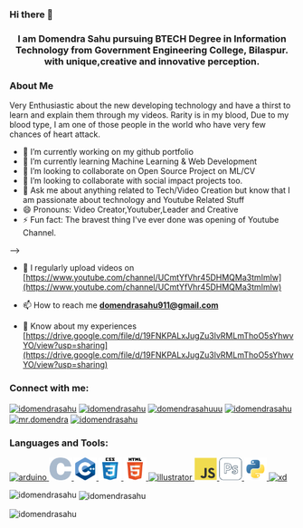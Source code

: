 
### Hi there 👋

<h3 align="center">I am Domendra Sahu pursuing BTECH Degree in Information Technology from Government Engineering College, Bilaspur. with unique,creative and innovative perception.</h3>

### About Me

Very Enthusiastic about the new developing technology and have a thirst to learn and explain them through my videos. Rarity is in my blood, Due to my blood type, I am one of those people in the world who have very few chances of heart attack.

- 🔭 I’m currently working on my github portfolio
- 🌱 I’m currently learning Machine Learning & Web Development
- 👯 I’m looking to collaborate on Open Source Project on ML/CV
- 🤔 I’m looking to collaborate with social impact projects too.
- 💬 Ask me about anything related to Tech/Video Creation but know that I am passionate about technology and Youtube Related Stuff
- 😄 Pronouns: Video Creator,Youtuber,Leader and Creative
- ⚡ Fun fact: The bravest thing I've ever done was opening of Youtube Channel.

-->


- 📝 I regularly upload videos on [https://www.youtube.com/channel/UCmtYfVhr45DHMQMa3tmImlw](https://www.youtube.com/channel/UCmtYfVhr45DHMQMa3tmImlw)

- 📫 How to reach me **domendrasahu911@gmail.com**

- 📄 Know about my experiences [https://drive.google.com/file/d/19FNKPALxJugZu3lvRMLmThoO5sYhwvYO/view?usp=sharing](https://drive.google.com/file/d/19FNKPALxJugZu3lvRMLmThoO5sYhwvYO/view?usp=sharing)

<h3 align="left">Connect with me:</h3>
<p align="left">
<a href="https://twitter.com/idomendrasahu" target="blank"><img align="center" src="https://cdn.jsdelivr.net/npm/simple-icons@3.0.1/icons/twitter.svg" alt="idomendrasahu" height="30" width="40" /></a>
<a href="https://linkedin.com/in/idomendrasahu" target="blank"><img align="center" src="https://cdn.jsdelivr.net/npm/simple-icons@3.0.1/icons/linkedin.svg" alt="idomendrasahu" height="30" width="40" /></a>
<a href="https://fb.com/domendrasahuuu" target="blank"><img align="center" src="https://cdn.jsdelivr.net/npm/simple-icons@3.0.1/icons/facebook.svg" alt="domendrasahuuu" height="30" width="40" /></a>
<a href="https://instagram.com/idomendrasahu" target="blank"><img align="center" src="https://cdn.jsdelivr.net/npm/simple-icons@3.0.1/icons/instagram.svg" alt="idomendrasahu" height="30" width="40" /></a>
<a href="https://www.youtube.com/c/mr.domendra" target="blank"><img align="center" src="https://cdn.jsdelivr.net/npm/simple-icons@3.0.1/icons/youtube.svg" alt="mr.domendra" height="30" width="40" /></a>
<a href="https://www.codechef.com/users/idomendrasahu" target="blank"><img align="center" src="https://cdn.jsdelivr.net/npm/simple-icons@3.1.0/icons/codechef.svg" alt="idomendrasahu" height="30" width="40" /></a>
</p>

<h3 align="left">Languages and Tools:</h3>
<p align="left"> <a href="https://www.arduino.cc/" target="_blank"> <img src="https://cdn.worldvectorlogo.com/logos/arduino-1.svg" alt="arduino" width="40" height="40"/> </a> <a href="https://www.cprogramming.com/" target="_blank"> <img src="https://raw.githubusercontent.com/devicons/devicon/master/icons/c/c-original.svg" alt="c" width="40" height="40"/> </a> <a href="https://www.w3schools.com/cpp/" target="_blank"> <img src="https://raw.githubusercontent.com/devicons/devicon/master/icons/cplusplus/cplusplus-original.svg" alt="cplusplus" width="40" height="40"/> </a> <a href="https://www.w3schools.com/css/" target="_blank"> <img src="https://raw.githubusercontent.com/devicons/devicon/master/icons/css3/css3-original-wordmark.svg" alt="css3" width="40" height="40"/> </a> <a href="https://www.w3.org/html/" target="_blank"> <img src="https://raw.githubusercontent.com/devicons/devicon/master/icons/html5/html5-original-wordmark.svg" alt="html5" width="40" height="40"/> </a> <a href="https://www.adobe.com/in/products/illustrator.html" target="_blank"> <img src="https://www.vectorlogo.zone/logos/adobe_illustrator/adobe_illustrator-icon.svg" alt="illustrator" width="40" height="40"/> </a> <a href="https://developer.mozilla.org/en-US/docs/Web/JavaScript" target="_blank"> <img src="https://raw.githubusercontent.com/devicons/devicon/master/icons/javascript/javascript-original.svg" alt="javascript" width="40" height="40"/> </a> <a href="https://www.photoshop.com/en" target="_blank"> <img src="https://raw.githubusercontent.com/devicons/devicon/master/icons/photoshop/photoshop-line.svg" alt="photoshop" width="40" height="40"/> </a> <a href="https://www.python.org" target="_blank"> <img src="https://raw.githubusercontent.com/devicons/devicon/master/icons/python/python-original.svg" alt="python" width="40" height="40"/> </a> <a href="https://www.adobe.com/products/xd.html" target="_blank"> <img src="https://cdn.worldvectorlogo.com/logos/adobe-xd.svg" alt="xd" width="40" height="40"/> </a> </p>

<p><img align="left" src="https://github-readme-stats.vercel.app/api/top-langs?username=idomendrasahu&show_icons=true&locale=en&layout=compact" alt="idomendrasahu" /></p>

<p>&nbsp;<img align="center" src="https://github-readme-stats.vercel.app/api?username=idomendrasahu&show_icons=true&locale=en" alt="idomendrasahu" /></p>

<p><img align="center" src="https://github-readme-streak-stats.herokuapp.com/?user=idomendrasahu&" alt="idomendrasahu" /></p>
